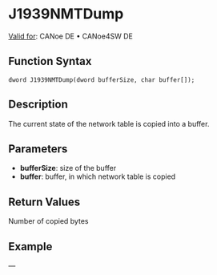 # J1939NMTDump

[Valid for](../../../../Shared/FeatureAvailability.md): CANoe DE • CANoe4SW DE

## Function Syntax

```
dword J1939NMTDump(dword bufferSize, char buffer[]);
```

## Description

The current state of the network table is copied into a buffer.

## Parameters

- **bufferSize**: size of the buffer
- **buffer**: buffer, in which network table is copied

## Return Values

Number of copied bytes

## Example

—

